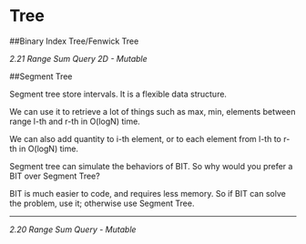 # Tree

##Binary Index Tree/Fenwick Tree

*2.21 Range Sum Query 2D - Mutable*

##Segment Tree

Segment tree store intervals. It is a flexible data structure. 

We can use it to retrieve a lot of things such as max, min, elements between range l-th and r-th in O(logN) time. 

We can also add quantity to i-th element, or to each element from l-th to r-th in O(logN) time.

Segment tree can simulate the behaviors of BIT. So why would you prefer a BIT over Segment Tree?

BIT is much easier to code, and requires less memory. So if BIT can solve the problem, use it; otherwise use Segment Tree.



---


*2.20 Range Sum Query - Mutable*

